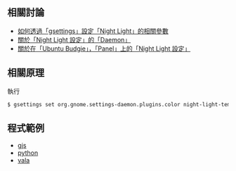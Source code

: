 
## 相關討論

* [如何透過「gsettings」設定「Night Light」的相關參數](https://www.ubuntu-tw.org/modules/newbb/viewtopic.php?post_id=358968#forumpost358968)
* [關於「Night Light 設定」的「Daemon」](https://www.ubuntu-tw.org/modules/newbb/viewtopic.php?post_id=358970#forumpost358970)
* [關於在「Ubuntu Budgie」，「Panel」上的「Night Light 設定」](https://www.ubuntu-tw.org/modules/newbb/viewtopic.php?post_id=358974#forumpost358974)


## 相關原理

執行

``` sh
$ gsettings set org.gnome.settings-daemon.plugins.color night-light-temperature 3000
```


## 程式範例

* [gjs](demo-gjs)
* [python](demo-py)
* [vala](demo-vala)
